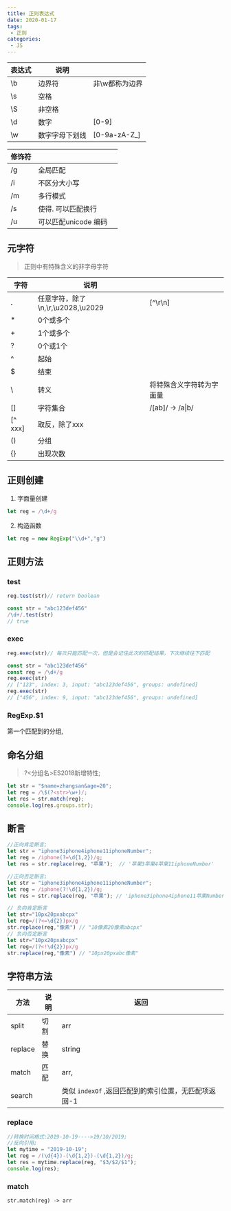 ```yaml
---
title: 正则表达式
date: 2020-01-17
tags:
 - 正则
categories: 
 - JS
---
```


| 表达式 | 说明           |                |
| ------ | -------------- | -------------- |
| \b     | 边界符         | 非\w都称为边界 |
| \s     | 空格           |                |
| \S     | 非空格         |                |
| \d     | 数字           | [0-9]          |
| \w     | 数字字母下划线 | [0-9a-zA-Z_]   |

| 修饰符 |                      |      |
| ------ | -------------------- | ---- |
| /g     | 全局匹配             |      |
| /i     | 不区分大小写         |      |
| /m     | 多行模式             |      |
| /s     | 使得. 可以匹配换行   |      |
| /u     | 可以匹配unicode 编码 |      |

## 元字符

> 正则中有特殊含义的非字母字符

| 字符    | 说明                              |                          |
| ------- | --------------------------------- | ------------------------ |
| .       | 任意字符，除了\n,\r,\u2028,\u2029 | [^\r\n]                  |
| *       | 0个或多个                         |                          |
| +       | 1个或多个                         |                          |
| ?       | 0个或1个                          |                          |
| ^       | 起始                              |                          |
| $       | 结束                              |                          |
| \       | 转义                              | 将特殊含义字符转为字面量 |
| []      | 字符集合                          | /[ab]/  ->  /a\|b/       |
| [^ xxx] | 取反，除了xxx                     |                          |
| ()      | 分组                              |                          |
| {}      | 出现次数                          |                          |



## 正则创建

1. 字面量创建

```js
let reg = /\d+/g
```

2. 构造函数

```js
let reg = new RegExp("\\d+","g")
```



## 正则方法

### test

```js
reg.test(str)// return boolean

const str = "abc123def456"
/\d+/.test(str)
// true
```

### exec

```js
reg.exec(str)// 每次只能匹配一次，但是会记住此次的匹配结果，下次继续往下匹配

const str = "abc123def456"
const reg = /\d+/g
reg.exec(str)
// ["123", index: 3, input: "abc123def456", groups: undefined]
reg.exec(str)
// ["456", index: 9, input: "abc123def456", groups: undefined]
```

### RegExp.$1

第一个匹配到的分组,

## 命名分组

>  ?<分组名>ES2018新增特性;

```js
let str = "$name=zhangsan&age=20";
let reg = /\$(?<str>\w+)/;
let res = str.match(reg); 
console.log(res.groups.str);
```

## 断言

```js
//正向肯定断言;
let str = "iphone3iphone4iphone11iphoneNumber"; 
let reg = /iphone(?=\d{1,2})/g;
let res = str.replace(reg, "苹果");  // '苹果3苹果4苹果11iphoneNumber'

//正向否定断言;
let str = "iphone3iphone4iphone11iphoneNumber";
let reg = /iphone(?!\d{1,2})/g;
let res = str.replace(reg, "苹果"); // 'iphone3iphone4iphone11苹果Number'

// 负向肯定断言
let str="10px20pxabcpx"
let reg=/(?<=\d{2})px/g
str.replace(reg,"像素") // "10像素20像素abcpx"
// 负向否定断言
let str="10px20pxabcpx"
let reg=/(?<!\d{2})px/g
str.replace(reg,"像素") // "10px20pxabc像素"
```



## 字符串方法

| 方法    | 说明 | 返回                                                 |
| ------- | ---- | ---------------------------------------------------- |
| split   | 切割 | arr                                                  |
| replace | 替换 | string                                               |
| match   | 匹配 | arr,                                                 |
| search  |      | 类似 `indexOf` ,返回匹配到的索引位置，无匹配项返回-1 |

### replace

```js
//转换时间格式:2019-10-19---->19/10/2019;
//反向引用;
let mytime = "2019-10-19";
let reg = /(\d{4})-(\d{1,2})-(\d{1,2})/g; 
let res = mytime.replace(reg, "$3/$2/$1"); 
console.log(res); 
```

### match

```
str.match(reg) -> arr
```

